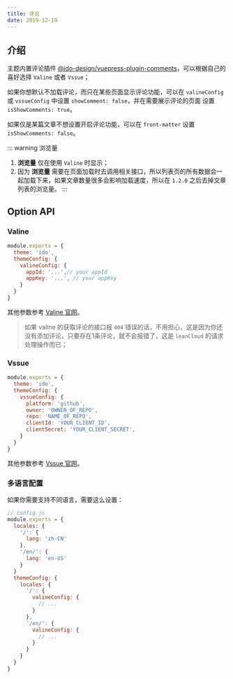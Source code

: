 ```yaml
---
title: 评论
date: 2019-12-19
---
```


## 介绍

主题内置评论插件 [@ido-design/vuepress-plugin-comments](/views/plugins/)，可以根据自己的喜好选择 `Valine` 或者 `Vssue`；

如果你想默认不加载评论，而只在某些页面显示评论功能，可以在 `valineConfig` 或 `vssueConfig` 中设置 `showComment: false`，并在需要展示评论的页面 设置 `isShowComments: true`。

如果仅是某篇文章不想设置开启评论功能，可以在 `front-matter` 设置 `isShowComments: false`。

::: warning 浏览量
1. **浏览量** 仅在使用 `Valine` 时显示；
2. 因为 **浏览量** 需要在页面加载时去调用相关接口，所以列表页的所有数据会一起加载下来，如果文章数量很多会影响加载速度，所以在 `1.2.0` 之后去掉文章列表的浏览量。
:::

## Option API

### Valine

```javascript
module.exports = {
  theme: 'ido',
  themeConfig: {
    valineConfig: {
      appId: '...',// your appId
      appKey: '...', // your appKey
    }
  }  
}
```

其他参数参考 [Valine 官网](https://valine.js.org/configuration.html)。

> 如果 valine 的获取评论的接口报 `404` 错误的话，不用担心，这是因为你还没有添加评论，只要存在1条评论，就不会报错了，这是 `leanCloud` 的请求处理操作而已；

### Vssue

```javascript
module.exports = {
  theme: 'ido',
  themeConfig: {
    vssueConfig: {
      platform: 'github',
      owner: 'OWNER_OF_REPO',
      repo: 'NAME_OF_REPO',
      clientId: 'YOUR_CLIENT_ID',
      clientSecret: 'YOUR_CLIENT_SECRET',
    }
  }  
}
```

其他参数参考 [Vssue 官网](https://vssue.js.org/zh/options/)。

### 多语言配置

如果你需要支持不同语言，需要这么设置：

```js
// config.js
module.exports = {
  locales: {
    '/': {
      lang: 'zh-CN'
    },
    '/en/': {
      lang: 'en-US'
    }
  }
  themeConfig: {
    locales: {
      '/': {
        valineConfig: {
          // ...
        }
      },
      '/en/': {
        valineConfig: {
          // ...
        }
      }
    }
  }
}
```
